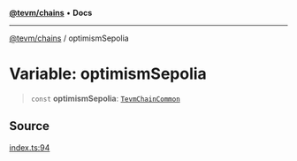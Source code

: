 [**@tevm/chains**](../README.md) • **Docs**

***

[@tevm/chains](../globals.md) / optimismSepolia

# Variable: optimismSepolia

> `const` **optimismSepolia**: [`TevmChainCommon`](../type-aliases/TevmChainCommon.md)

## Source

[index.ts:94](https://github.com/evmts/tevm-monorepo/blob/main/packages/chains/src/index.ts#L94)

